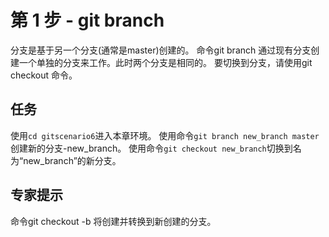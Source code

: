 # 第 1 步 - git branch
 分支是基于另一个分支(通常是master)创建的。 命令git branch <new branch name> <starting branch>通过现有分支创建一个单独的分支来工作。此时两个分支是相同的。
要切换到分支，请使用git checkout <new branch name>命令。

## 任务
使用`cd gitscenario6`进入本章环境。
使用命令`git branch new_branch master`创建新的分支-new_branch。
使用命令`git checkout new_branch`切换到名为“new_branch”的新分支。

## 专家提示
命令git checkout -b <new branch name>将创建并转换到新创建的分支。 
